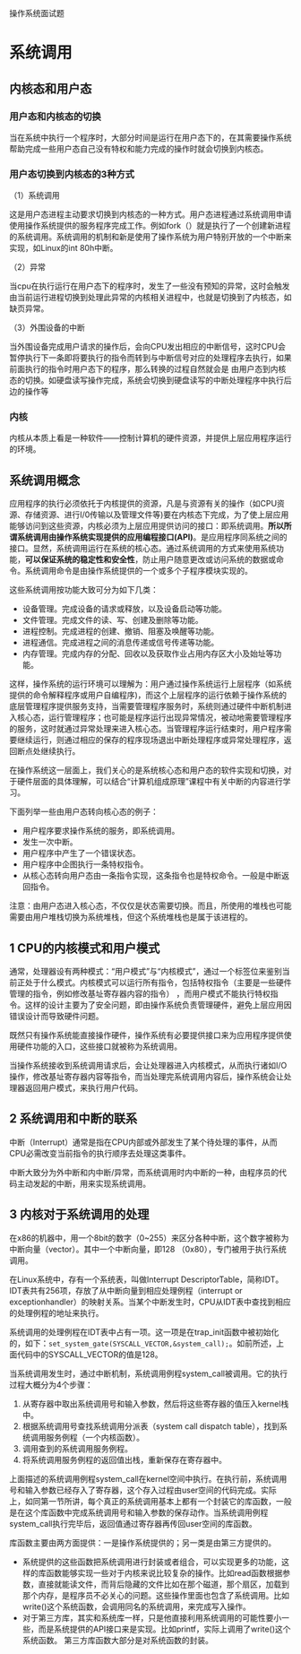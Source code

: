 操作系统面试题

# 系统调用

## 内核态和用户态

### 用户态和内核态的切换

当在系统中执行一个程序时，大部分时间是运行在用户态下的，在其需要操作系统帮助完成一些用户态自己没有特权和能力完成的操作时就会切换到内核态。

### 用户态切换到内核态的3种方式

（1）系统调用

这是用户态进程主动要求切换到内核态的一种方式。用户态进程通过系统调用申请使用操作系统提供的服务程序完成工作。例如fork（）就是执行了一个创建新进程的系统调用。系统调用的机制和新是使用了操作系统为用户特别开放的一个中断来实现，如Linux的int 80h中断。

（2）异常

当cpu在执行运行在用户态下的程序时，发生了一些没有预知的异常，这时会触发由当前运行进程切换到处理此异常的内核相关进程中，也就是切换到了内核态，如缺页异常。

（3）外围设备的中断

当外围设备完成用户请求的操作后，会向CPU发出相应的中断信号，这时CPU会暂停执行下一条即将要执行的指令而转到与中断信号对应的处理程序去执行，如果前面执行的指令时用户态下的程序，那么转换的过程自然就会是 由用户态到内核态的切换。如硬盘读写操作完成，系统会切换到硬盘读写的中断处理程序中执行后边的操作等

### 内核

内核从本质上看是一种软件——控制计算机的硬件资源，并提供上层应用程序运行的环境。

## 系统调用概念

应用程序的执行必须依托于内核提供的资源，凡是与资源有关的操作（如CPU资源、存储资源、进行I/0传输以及管理文件等)要在内核态下完成，为了使上层应用能够访问到这些资源，内核必须为上层应用提供访问的接口：即系统调用。**所以所谓系统调用由操作系统实现提供的应用编程接口(API)**。是应用程序同系统之间的接口。显然，系统调用运行在系统的核心态。通过系统调用的方式来使用系统功能，**可以保证系统的稳定性和安全性**，防止用户随意更改或访问系统的数据或命令。系统调用命令是由操作系统提供的一个或多个子程序模块实现的。

这些系统调用按功能大致可分为如下几类：

- 设备管理。完成设备的请求或释放，以及设备启动等功能。
- 文件管理。完成文件的读、写、创建及删除等功能。
- 进程控制。完成进程的创建、撤销、阻塞及唤醒等功能。
- 进程通信。完成进程之间的消息传递或信号传递等功能。
- 内存管理。完成内存的分配、回收以及获取作业占用内存区大小及始址等功能。



这样，操作系统的运行环境可以理解为：用户通过操作系统运行上层程序（如系统提供的命令解释程序或用户自编程序)，而这个上层程序的运行依赖于操作系统的底层管理程序提供服务支持，当需要管理程序服务时，系统则通过硬件中断机制进入核心态，运行管理程序；也可能是程序运行出现异常情况，被动地需要管理程序的服务，这时就通过异常处理来进入核心态。当管理程序运行结束时，用户程序需要继续运行，则通过相应的保存的程序现场退出中断处理程序或异常处理程序，返回断点处继续执行。

在操作系统这一层面上，我们关心的是系统核心态和用户态的软件实现和切换，对于硬件层面的具体理解，可以结合“计算机组成原理”课程中有关中断的内容进行学习。

下面列举一些由用户态转向核心态的例子：

- 用户程序要求操作系统的服务，即系统调用。
- 发生一次中断。
- 用户程序中产生了一个错误状态。
- 用户程序中企图执行一条特权指令。
- 从核心态转向用户态由一条指令实现，这条指令也是特权命令。一般是中断返回指令。

注意：由用户态进入核心态，不仅仅是状态需要切换。而且，所使用的堆栈也可能需要由用户堆栈切换为系统堆栈，但这个系统堆栈也是属于该进程的。



## 1 CPU的内核模式和用户模式

通常，处理器设有两种模式：“用户模式”与“内核模式”，通过一个标签位来鉴别当前正处于什么模式。内核模式可以运行所有指令，包括特权指令（主要是一些硬件管理的指令，例如修改基址寄存器内容的指令） ，而用户模式不能执行特权指令。这样的设计主要为了安全问题，即由操作系统负责管理硬件，避免上层应用因错误设计而导致硬件问题。

既然只有操作系统能直接操作硬件，操作系统有必要提供接口来为应用程序提供使用硬件功能的入口，这些接口就被称为系统调用。

当操作系统接收到系统调用请求后，会让处理器进入内核模式，从而执行诸如I/O操作，修改基址寄存器内容等指令，而当处理完系统调用内容后，操作系统会让处理器返回用户模式，来执行用户代码。

## 2 系统调用和中断的联系

中断（Interrupt）通常是指在CPU内部或外部发生了某个待处理的事件，从而CPU必需改变当前指令的执行顺序去处理这类事件。

中断大致分为外中断和内中断/异常，而系统调用时内中断的一种，由程序员的代码主动发起的中断，用来实现系统调用。

## 3 内核对于系统调用的处理

在x86的机器中，用一个8bit的数字（0~255）来区分各种中断，这个数字被称为中断向量（vector）。其中一个中断向量，即128 （0x80），专门被用于执行系统调用。

在Linux系统中，存有一个系统表，叫做Interrupt DescriptorTable，简称IDT。IDT表共有256项，存放了从中断向量到相应处理例程（interrupt or exceptionhandler）的映射关系。当某个中断发生时，CPU从IDT表中查找到相应的处理例程的地址来执行。

系统调用的处理例程在IDT表中占有一项。这一项是在trap_init函数中被初始化的，如下：`set_system_gate(SYSCALL_VECTOR,&system_call);`。如前所述，上面代码中的SYSCALL_VECTOR的值是128。

当系统调用发生时，通过中断机制，系统调用例程system_call被调用。它的执行过程大概分为4个步骤：

1. 从寄存器中取出系统调用号和输入参数，然后将这些寄存器的值压入kernel栈中。
2. 根据系统调用号查找系统调用分派表（system call dispatch table），找到系统调用服务例程（一个内核函数）。
3. 调用查到的系统调用服务例程。
4. 将系统调用服务例程的返回值出栈，重新保存在寄存器中。

上面描述的系统调用例程system_call在kernel空间中执行。在执行前，系统调用号和输入参数已经存入了寄存器，这个存入过程由user空间的代码完成。实际上，如同第一节所讲，每个真正的系统调用基本上都有一个封装它的库函数，一般是在这个库函数中完成系统调用号和输入参数的保存动作。当系统调用例程system_call执行完毕后，返回值通过寄存器再传回user空间的库函数。

库函数主要由两方面提供：一是操作系统提供的；另一类是由第三方提供的。

- 系统提供的这些函数把系统调用进行封装或者组合，可以实现更多的功能，这样的库函数能够实现一些对于内核来说比较复杂的操作。比如read函数根据参数，直接就能读文件，而背后隐藏的文件比如在那个磁道，那个扇区，加载到那个内存，是程序员不必关心的问题。这些操作里面也包含了系统调用。比如write()这个系统函数，会调用同名的系统调用，来完成写入操作。
- 对于第三方库，其实和系统库一样，只是他直接利用系统调用的可能性要小一些，而是系统提供的API接口来是实现。比如printf，实际上调用了write()这个系统函数。 第三方库函数大部分是对系统函数的封装。